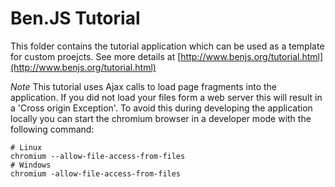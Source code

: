 # Ben.JS Tutorial

This folder contains the tutorial application which can be used as a template for custom proejcts. 
See more details at [http://www.benjs.org/tutorial.html](http://www.benjs.org/tutorial.html)

*Note* This tutorial uses Ajax calls to load page fragments into the application. If you did not load your files form a web server this will result in a 'Cross origin Exception'. To avoid this during developing the application locally you can start the chromium browser in a developer mode with the following command: 

    # Linux
    chromium --allow-file-access-from-files
    # Windows
    chromium -allow-file-access-from-files


